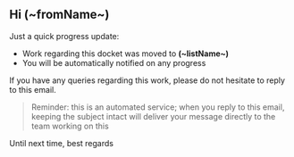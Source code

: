 ## Hi (~fromName~)

Just a quick progress update:

- Work regarding this docket was moved to **(~listName~)**
- You will be automatically notified on any progress

If you have any queries regarding this work, please do not hesitate to reply to this email.
>Reminder: this is an automated service; when you reply to this email,
>keeping the subject intact will deliver your message directly to the team working on this

Until next time,
best regards
